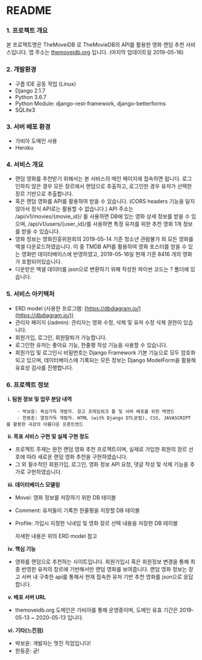 # README



### 1. 프로젝트 개요

본 프로젝트명은 TheMoveiDB 로 TheMovieDB의 API를 활용한 영화 랜덤 추천 서비스입니다. 앱 주소는 [themoveidb.org](themoveidb.org) 입니다. (마지막 업데이트일 2019-05-16)



### 2. 개발환경

- 구름 IDE 공동 작업 (Linux)
- Django 2.1.7
- Python 3.6.7
- Python Module: django-rest-framework, django-betterforms
- SQLite3



### 3. 서버 배포 환경

- 가비아 도메인 사용
- Heroku



### 4. 서비스 개요

- 랜덤 영화를 추천받기 위해서는 본 서비스의 메인 페이지에 접속하면 됩니다. 로그인하지 않은 경우 모든 장르에서 랜덤으로 추출하고, 로그인한 경우 유저가 선택한 장르 기반으로 추출합니다. 
- 혹은 랜덤 영화를 API를 활용하여 받을 수 있습니다. (CORS headers 기능을 달지 않아서 정식 API로는 활용할 수 없습니다.) API 주소는 /api/v1/movies/{movie_id}/ 를 사용하면 DB에 있는 영화 상세 정보를 받을 수 있으며, /api/v1/users/{user_id}/를 사용하면 특정 유저를 위한 추천 영화 1개 정보를 받을 수 있습니다.
- 영화 정보는 영화진흥위원회의 2019-05-14 기준 청소년 관람불가 외 모든 영화를 엑셀 다운로드하였습니다. 이 중 TMDB API를 활용하여 영화 포스터를 얻을 수 있는 영화만 데이터베이스에 반영하였고, 2019-05-16일 현재 기준 8416 개의 영화가 포함되어있습니다.
- 다운받은 엑셀 데이터를 json으로 변환하기 위해 작성한 파이썬 코드는 ? 폴더에 있습니다.



### 5. 서비스 아키텍처

- ERD model (사용한 프로그램: [https://dbdiagram.io/](https://dbdiagram.io/))
- 관리자 페이지 (/admin): 관리자는 영화 수정, 삭제 및 유저 수정 삭제 권한이 있습니다.
- 회원가입, 로그인, 회원탈퇴가 가능합니다.
- 로그인한 유저는 좋아요 기능, 한줄평 작성 기능을 사용할 수 있습니다.
- 회원가입 및 로그인시 비밀번호는 Django Framework 기본 기능으로 모두 암호화 되고 있으며, 데이터베이스에 기록되는 모든 정보는 Django ModelForm을 활용해 유효성 검사를 진행합니다.



### 6. 프로젝트 정보

​	**i. 팀원 정보 및 업무 분담 내역**

		- 박보윤: 욕심가득 개발자. 장고 프레임워크 틀 및 서버 배포를 위한 백엔드
		- 한동훈: 열정가득 개발자. HTML (with Django DTL문법), CSS, JAVASCRIPT 를 활용한 극강의 아름다운 프론트엔드

​	**ii. 목표 서비스 구현 및 실제 구현 정도**

- 프로젝트 주제는 완전 랜덤 영화 추천 프로젝트이며, 실제로 가입한 회원의 장르 선호에 따라 새로운 랜덤 영화 추천을 구현하였습니다. 
- 그 외 필수적인 회원가입, 로그인, 영화 정보 API 요청, 댓글 작성 및 삭제 기능을 추가로 구현하였습니다.

​	**iii. 데이터베이스 모델링**

- Movei: 영화 정보를 저장하기 위한 DB 테이블

- Comment: 유저들이 기록한 한줄평을 저장할 DB 테이블

- Profile: 가입시 지정한 닉네임 및 영화 장르 선택 내용을 저장한 DB 테이블

  자세한 내용은 위의 ERD model 참고

​	**iv. 핵심 기능**

- 영화를 랜덤으로 추천하는 사이트입니다. 회원가입시 혹은 회원정보 변경을 통해 최종 반영한 유저의 장르에 기반해서만 랜덤 영화를 보여줍니다. 랜덤 영화 정보는 장고 서버 내 구축한 api를 통해서 현재 접속한 유저 기반 추천 영화를 json으로 응답합니다.

​	**v. 배포 서버 URL**

- themoveidb.org 도메인은 가비아를 통해 운영중이며, 도메인 유효 기간은 2019-05-13 ~ 2020-05-13 입니다.

​	**vi. 기타(느낀점)**

- 박보윤: 개발자는 멋진 직업입니다!
- 한동훈: 굳!